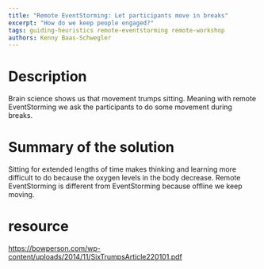 ```yaml
---
title: "Remote EventStorming: Let participants move in breaks"
excerpt: "How do we keep people engaged?"
tags: guiding-heuristics remote-eventstorming remote-workshop
authors: Kenny Baas-Schwegler
---
```


# Description

Brain science shows us that movement trumps sitting. Meaning with remote EventStorming we ask the participants to do some movement during breaks.

# Summary of the solution

Sitting for extended lengths of time makes thinking and learning more difficult to do because the oxygen levels in the body decrease. Remote EventStorming is different from EventStorming because offline we keep moving.

# resource

https://bowperson.com/wp-content/uploads/2014/11/SixTrumpsArticle220101.pdf